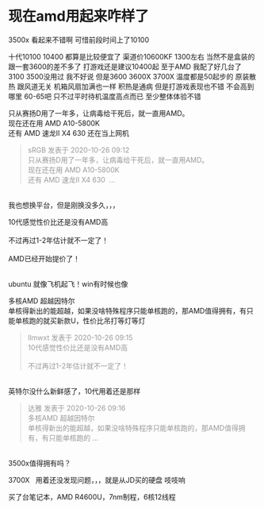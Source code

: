 # 现在amd用起来咋样了


3500x 看起来不错啊 可惜前段时间上了10100

十代10100 10400 都算是比较便宜了 渠道价10600KF 1300左右 当然不是盒装的 跟一套3600的差不多了 打游戏还是建议10400起 至于AMD 我配了好几台了 3100 3500没用过 我不好说 但是3600 3600X 3700X 温度都是50起步的 原装散热 跟风道无关 机箱风扇加满也一样 积热是通病 但是打游戏表现也不错 不会高到哪里 60-65吧 只不过平时待机温度高点而已 至少整体体验不错

只从赛扬D用了一年多，让病毒给干死后，就一直用AMD。<br />
现在还在用 AMD A10-5800K<br />
还有 AMD 速龙II X4 630 还在当上网机<br />


<div class="quote"><blockquote><font color="#999999">sRGB 发表于 2020-10-26 09:12</font><br />
<font color="#999999">只从赛扬D用了一年多，让病毒给干死后，就一直用AMD。<br />
现在还在用 AMD A10-5800K<br />
还有 AMD 速龙II X4 630&nbsp;&nbsp;...</font></blockquote></div><br />
我也想换平台，但是刚换没多久，，，

10代感觉性价比还是没有AMD高<br />
<br />
不过再过1-2年估计就不一定了！<br />
<br />
AMD已经开始提价了！<br />
<br />
<img src="static/image/smiley/default/lol.gif" smilieid="12" border="0" alt="" /><img src="static/image/smiley/default/lol.gif" smilieid="12" border="0" alt="" /><img src="static/image/smiley/default/lol.gif" smilieid="12" border="0" alt="" />

ubuntu 就像飞机起飞！win有时候也像

多核AMD 超越因特尔 <br />
单核得新出的能超越，如果没啥特殊程序只能单核跑的，那AMD值得拥有，有只能单核跑的就买新款U，性价比吊打等灯等灯<img src="static/image/smiley/default/lol.gif" smilieid="12" border="0" alt="" />

<div class="quote"><blockquote><font color="#999999">llmwxt 发表于 2020-10-26 09:15</font><br />
<font color="#999999">10代感觉性价比还是没有AMD高<br />
<br />
不过再过1-2年估计就不一定了！<br />
</font></blockquote></div><br />
英特尔没什么新鲜感了，10代用着还是那样

<div class="quote"><blockquote><font color="#999999">达雅 发表于 2020-10-26 09:16</font><br />
<font color="#999999">多核AMD 超越因特尔 <br />
单核得新出的能超越，如果没啥特殊程序只能单核跑的，那AMD值得拥有，有只能单核跑的 ...</font></blockquote></div><br />
3500x值得拥有吗？

3700X&nbsp; &nbsp;用着还没发现问题，，，就是从JD买的硬盘 吱吱响

买了台笔记本，AMD R4600U，7nm制程，6核12线程
